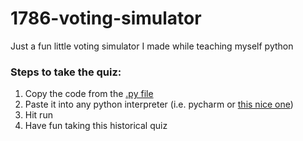 # 1786-voting-simulator
Just a fun little voting simulator I made while teaching myself python

### Steps to take the quiz:
1. Copy the code from the [.py file](https://github.com/yusuf-zain/1786-voting-simulator/blob/master/1786-voting-simulator.py)
2. Paste it into any python interpreter (i.e. pycharm or [this nice one](https://www.onlinegdb.com/online_python_interpreter))
3. Hit run
4. Have fun taking this historical quiz
